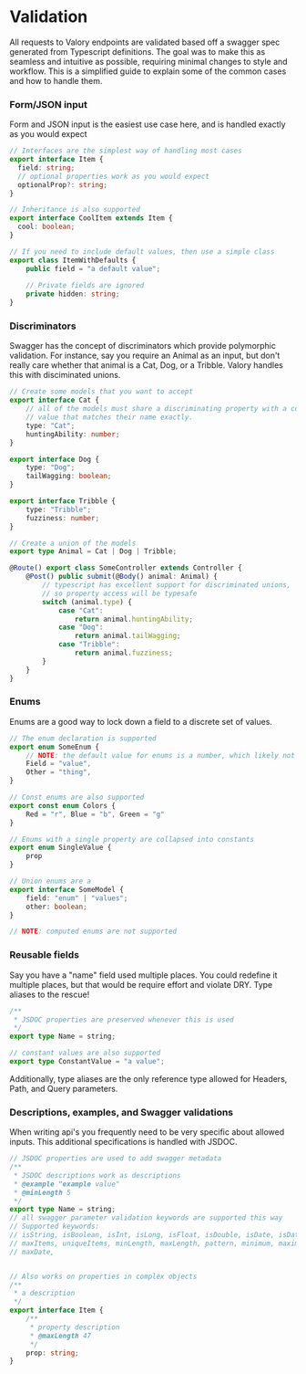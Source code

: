 # Validation
All requests to Valory endpoints are validated based off a swagger spec generated from Typescript definitions.
The goal was to make this as seamless and intuitive as possible, requiring minimal changes to style and workflow.
This is a simplified guide to explain some of the common cases and how to handle them.

### Form/JSON input
Form and JSON input is the easiest use case here, and is handled exactly as you would expect
```typescript
// Interfaces are the simplest way of handling most cases
export interface Item {
  field: string;
  // optional properties work as you would expect
  optionalProp?: string;
}

// Inheritance is also supported
export interface CoolItem extends Item {
  cool: boolean;
}

// If you need to include default values, then use a simple class
export class ItemWithDefaults {
    public field = "a default value";
    
    // Private fields are ignored
    private hidden: string;
}
```

### Discriminators
Swagger has the concept of discriminators which provide polymorphic validation. For instance, say you require an Animal as an input,
but don't really care whether that animal is a Cat, Dog, or a Tribble. Valory handles this with disciminated unions.
```typescript
// Create some models that you want to accept
export interface Cat {
	// all of the models must share a discriminating property with a constant
	// value that matches their name exactly.
	type: "Cat";
	huntingAbility: number;
}

export interface Dog {
	type: "Dog";
	tailWagging: boolean;
}

export interface Tribble {
	type: "Tribble";
	fuzziness: number;
}

// Create a union of the models
export type Animal = Cat | Dog | Tribble;

@Route() export class SomeController extends Controller {
	@Post() public submit(@Body() animal: Animal) {
		// typescript has excellent support for discriminated unions, 
		// so property access will be typesafe
		switch (animal.type) {
			case "Cat":
				return animal.huntingAbility;
            case "Dog":
            	return animal.tailWagging;
            case "Tribble":
            	return animal.fuzziness;
		}
	}
}
```

### Enums
Enums are a good way to lock down a field to a discrete set of values.
```typescript
// The enum declaration is supported
export enum SomeEnum {
	// NOTE: the default value for enums is a number, which likely not what you want
	Field = "value",
	Other = "thing",
}

// Const enums are also supported
export const enum Colors {
	Red = "r", Blue = "b", Green = "g"
}

// Enums with a single property are collapsed into constants
export enum SingleValue {
	prop
}

// Union enums are a
export interface SomeModel {
	field: "enum" | "values";
	other: boolean;
}

// NOTE: computed enums are not supported
```

### Reusable fields
Say you have a "name" field used multiple places. You could redefine it multiple places, but that would be require effort and violate DRY.
Type aliases to the rescue!

```typescript
/**
 * JSDOC properties are preserved whenever this is used
 */
export type Name = string;

// constant values are also supported
export type ConstantValue = "a value";
```
Additionally, type aliases are the only reference type allowed for Headers, Path, and Query parameters.

### Descriptions, examples, and Swagger validations
When writing api's you frequently need to be very specific about allowed inputs. This additional specifications is handled with JSDOC.
```typescript
// JSDOC properties are used to add swagger metadata
/**
 * JSDOC descriptions work as descriptions
 * @example "example value"
 * @minLength 5
 */
export type Name = string;
// all swagger parameter validation keywords are supported this way
// Supported keywords:
// isString, isBoolean, isInt, isLong, isFloat, isDouble, isDate, isDateTime, minItems, 
// maxItems, uniqueItems, minLength, maxLength, pattern, minimum, maximum, minDate, 
// maxDate, 


// Also works on properties in complex objects
/**
 * a description
 */
export interface Item {
    /**
     * property description
     * @maxLength 47
     */
    prop: string;
}
```